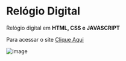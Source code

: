 # Relógio Digital
 Relógio digital em **HTML, CSS e JAVASCRIPT**

Para acessar o site [Clique Aqui](https://joaoaugustocolassohandocha.github.io/RelogioDigital/)

![image](https://github.com/JoaoAugustoColassoHandocha/RelogioDigital/assets/163477998/c8d9be68-4654-4b7c-be6f-a48c15955a82)
